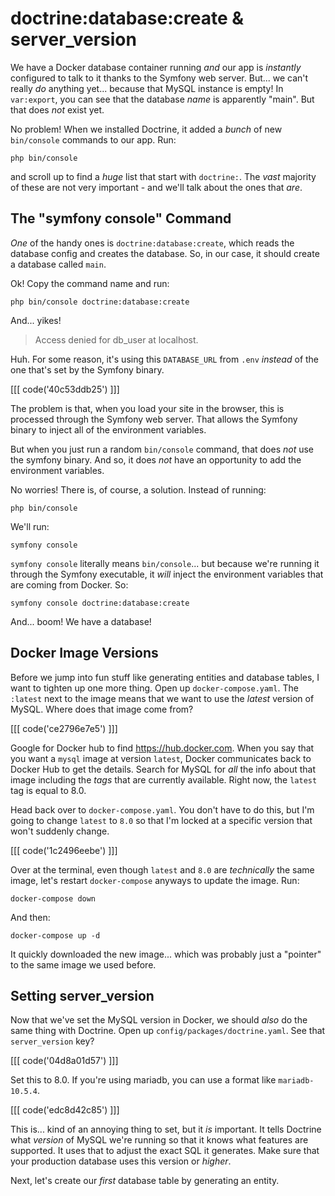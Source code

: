 # doctrine:database:create & server_version

We have a Docker database container running *and* our app is *instantly* configured
to talk to it thanks to the Symfony web server. But... we can't really *do*
anything yet... because that MySQL instance is empty! In `var:export`, you can see
that the database *name* is apparently "main". But that does *not* exist yet.

No problem! When we installed Doctrine, it added a *bunch* of new `bin/console`
commands to our app. Run:

```terminal
php bin/console
```

and scroll up to find a *huge* list that start with `doctrine:`. The *vast* majority
of these are not very important - and we'll talk about the ones that *are*.

## The "symfony console" Command

*One* of the handy ones is `doctrine:database:create`, which reads the database config
and creates the database. So, in our case, it should create a database called `main`.

Ok! Copy the command name and run:

```terminal
php bin/console doctrine:database:create
```

And... yikes!

> Access denied for db_user at localhost.

Huh. For some reason, it's using this `DATABASE_URL` from `.env` *instead* of the
one that's set by the Symfony binary. 

[[[ code('40c53ddb25') ]]]

The problem is that, when you load your site in the browser, this is processed through 
the Symfony web server. That allows the Symfony binary to inject all of 
the environment variables.

But when you just run a random `bin/console` command, that does *not* use the
symfony binary. And so, it does *not* have an opportunity to add the environment
variables.

No worries! There is, of course, a solution. Instead of running:

```terminal
php bin/console
```

We'll run:

```terminal
symfony console
```

`symfony console` literally means `bin/console`... but because we're running it
through the Symfony executable, it *will* inject the environment variables that
are coming from Docker. So:

```terminal
symfony console doctrine:database:create
```

And... boom! We have a database!

## Docker Image Versions

Before we jump into fun stuff like generating entities and database tables,
I want to tighten up one more thing. Open up `docker-compose.yaml`. The
`:latest` next to the image means that we want to use the *latest* version of MySQL.
Where does that image come from?

[[[ code('ce2796e7e5') ]]]

Google for Docker hub to find https://hub.docker.com. When you say that you want
a `mysql` image at version `latest`, Docker communicates back to Docker Hub to
get the details. Search for MySQL for *all* the info about that image including
the *tags* that are currently available. Right now, the `latest` tag is equal to
8.0.

Head back over to `docker-compose.yaml`. You don't have to do this, but I'm going
to change `latest` to `8.0` so that I'm locked at a specific version that won't
suddenly change.

[[[ code('1c2496eebe') ]]]

Over at the terminal, even though `latest` and `8.0` are *technically* the same
image, let's restart `docker-compose` anyways to update the image. Run:

```terminal
docker-compose down
```

And then:

```terminal
docker-compose up -d
```

It quickly downloaded the new image... which was probably just a "pointer" to the
same image we used before.

## Setting server_version

Now that we've set the MySQL version in Docker, we should *also* do the same thing
with Doctrine. Open up `config/packages/doctrine.yaml`. See that `server_version`
key? 

[[[ code('04d8a01d57') ]]]

Set this to 8.0. If you're using mariadb, you can use a format like `mariadb-10.5.4`.

[[[ code('edc8d42c85') ]]]

This is... kind of an annoying thing to set, but it *is* important. It tells
Doctrine what *version* of MySQL we're running so that it knows what features are
supported. It uses that to adjust the exact SQL it generates. Make sure that your
production database uses this version or *higher*.

Next, let's create our *first* database table by generating an entity.
